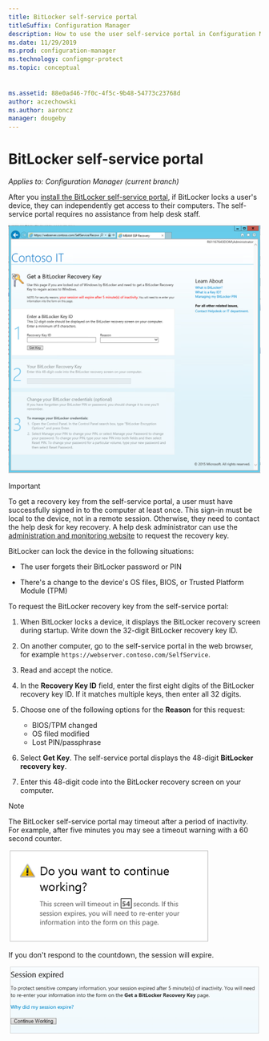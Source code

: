 ```yaml
---
title: BitLocker self-service portal
titleSuffix: Configuration Manager
description: How to use the user self-service portal in Configuration Manager for BitLocker recovery
ms.date: 11/29/2019
ms.prod: configuration-manager
ms.technology: configmgr-protect
ms.topic: conceptual


ms.assetid: 88e0ad46-7f0c-4f5c-9b48-54773c23768d
author: aczechowski
ms.author: aaroncz
manager: dougeby
---
```


# BitLocker self-service portal

*Applies to: Configuration Manager (current branch)*

<!--3601034-->

After you [install the BitLocker self-service portal](setup-websites.md), if BitLocker locks a user's device, they can independently get access to their computers. The self-service portal requires no assistance from help desk staff.

[![Screenshot of default BitLocker self-service portal](media/bitlocker-self-service-portal.png)](media/bitlocker-self-service-portal.png#lightbox)

> [!IMPORTANT]
> To get a recovery key from the self-service portal, a user must have successfully signed in to the computer at least once. This sign-in must be local to the device, not in a remote session. Otherwise, they need to contact the help desk for key recovery. A help desk administrator can use the [administration and monitoring website](helpdesk-portal.md) to request the recovery key.

BitLocker can lock the device in the following situations:

- The user forgets their BitLocker password or PIN

- There's a change to the device's OS files, BIOS, or Trusted Platform Module (TPM)

To request the BitLocker recovery key from the self-service portal:

1. When BitLocker locks a device, it displays the BitLocker recovery screen during startup. Write down the 32-digit BitLocker recovery key ID.

1. On another computer, go to the self-service portal in the web browser, for example `https://webserver.contoso.com/SelfService`.

1. Read and accept the notice.

1. In the **Recovery Key ID** field, enter the first eight digits of the BitLocker recovery key ID. If it matches multiple keys, then enter all 32 digits.

1. Choose one of the following options for the **Reason** for this request:

    - BIOS/TPM changed
    - OS filed modified
    - Lost PIN/passphrase

1. Select **Get Key**. The self-service portal displays the 48-digit **BitLocker recovery key**.

1. Enter this 48-digit code into the BitLocker recovery screen on your computer.

> [!NOTE]
> The BitLocker self-service portal may timeout after a period of inactivity. For example, after five minutes you may see a timeout warning with a 60 second counter.
>
> ![BitLocker self-service portal timeout warning](media/bitlocker-self-service-portal-timeout-warning.png)
>
> If you don't respond to the countdown, the session will expire.
>
> ![BitLocker self-service portal session expired page](media/bitlocker-self-service-portal-session-expired.png)
